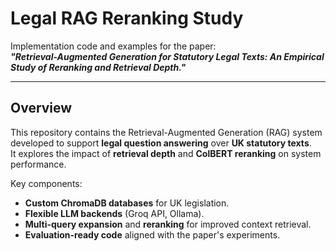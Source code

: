 #  Legal RAG Reranking Study

Implementation code and examples for the paper:  
**_"Retrieval-Augmented Generation for Statutory Legal Texts: An Empirical Study of Reranking and Retrieval Depth."_**

---

## Overview

This repository contains the Retrieval-Augmented Generation (RAG) system developed to support **legal question answering** over **UK statutory texts**.  
It explores the impact of **retrieval depth** and **ColBERT reranking** on system performance.

Key components:
- **Custom ChromaDB databases** for UK legislation.
- **Flexible LLM backends** (Groq API, Ollama).
- **Multi-query expansion** and **reranking** for improved context retrieval.
- **Evaluation-ready code** aligned with the paper's experiments.


